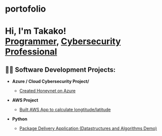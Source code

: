 # portofolio
<h1>Hi, I'm Takako! <br/><a href="https://github.com/takakokz">Programmer</a>, <a href="https://www.linkedin.com/in/takako-shimura">Cybersecurity Professional</a></h1>

<h2>👨‍💻 Software Development Projects:</h2>

- <b>Azure / Cloud Cybersecurity Project/</b>
  - [Created Honeynet on Azure](https://github.com/takakokz/azure-honeynet-pj)
- <b>AWS Project</b>
  - [Built AWS App to calculate longtitude/latitude](https://github.com/takakokz/endtoend_appaws) 

- <b>Python</b>
  - [Package Delivery Application (Datastructures and Algorithms Demo)](https://github.com/joshmadakor1/Package-Delivery-Pathfinding-Algorithm)


[linkedin]: https://linkedin.com/in/takako-shimura

<!--
**joshmadakor1/joshmadakor1** is a ✨ _special_ ✨ repository because its `README.md` (this file) appears on your GitHub profile.

Here are some ideas to get you started:

- 🔭 I’m currently working on ...
- 🌱 I’m currently learning ...
- 👯 I’m looking to collaborate on ...
- 🤔 I’m looking for help with ...
- 💬 Ask me about ...
- 📫 How to reach me: ...
- 😄 Pronouns: ...
- ⚡ Fun fact: ...
-->
